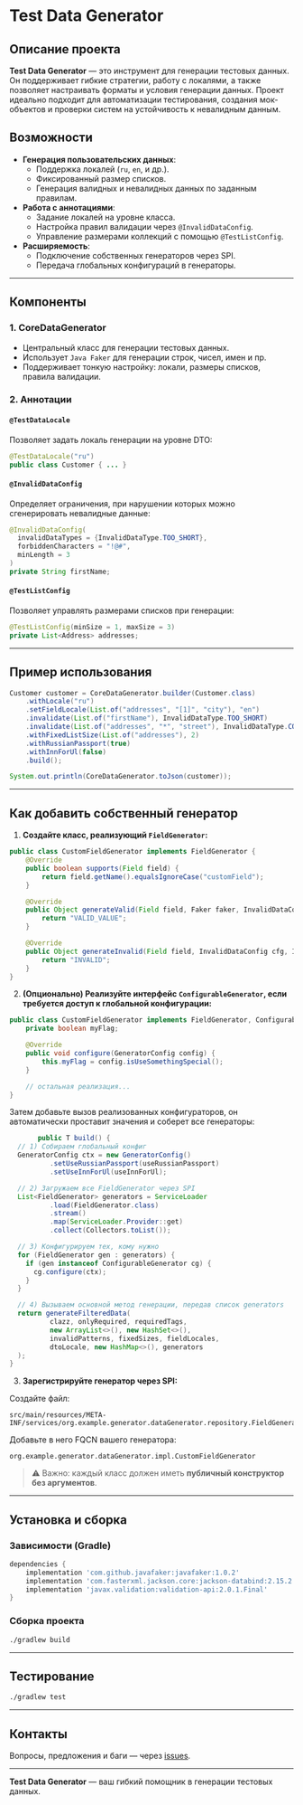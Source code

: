 # Test Data Generator

## Описание проекта
**Test Data Generator** — это инструмент для генерации тестовых данных. Он поддерживает гибкие стратегии, работу с локалями, а также позволяет настраивать форматы и условия генерации данных. Проект идеально подходит для автоматизации тестирования, создания мок-объектов и проверки систем на устойчивость к невалидным данным.

## Возможности
- **Генерация пользовательских данных**:
    - Поддержка локалей (`ru`, `en`, и др.).
    - Фиксированный размер списков.
    - Генерация валидных и невалидных данных по заданным правилам.
- **Работа с аннотациями**:
    - Задание локалей на уровне класса.
    - Настройка правил валидации через `@InvalidDataConfig`.
    - Управление размерами коллекций с помощью `@TestListConfig`.
- **Расширяемость**:
    - Подключение собственных генераторов через SPI.
    - Передача глобальных конфигураций в генераторы.

---

## Компоненты

### 1. CoreDataGenerator
- Центральный класс для генерации тестовых данных.
- Использует `Java Faker` для генерации строк, чисел, имен и пр.
- Поддерживает тонкую настройку: локали, размеры списков, правила валидации.

### 2. Аннотации

#### `@TestDataLocale`
Позволяет задать локаль генерации на уровне DTO:
```java
@TestDataLocale("ru")
public class Customer { ... }
```

#### `@InvalidDataConfig`
Определяет ограничения, при нарушении которых можно сгенерировать невалидные данные:
```java
@InvalidDataConfig(
  invalidDataTypes = {InvalidDataType.TOO_SHORT},
  forbiddenCharacters = "!@#",
  minLength = 3
)
private String firstName;
```

#### `@TestListConfig`
Позволяет управлять размерами списков при генерации:
```java
@TestListConfig(minSize = 1, maxSize = 3)
private List<Address> addresses;
```

---

## Пример использования

```java
Customer customer = CoreDataGenerator.builder(Customer.class)
    .withLocale("ru")
    .setFieldLocale(List.of("addresses", "[1]", "city"), "en")
    .invalidate(List.of("firstName"), InvalidDataType.TOO_SHORT)
    .invalidate(List.of("addresses", "*", "street"), InvalidDataType.CONTAINS_FORBIDDEN_CHARACTERS)
    .withFixedListSize(List.of("addresses"), 2)
    .withRussianPassport(true)
    .withInnForUl(false)
    .build();

System.out.println(CoreDataGenerator.toJson(customer));
```

---

## Как добавить собственный генератор

1. **Создайте класс, реализующий `FieldGenerator`:**

```java
public class CustomFieldGenerator implements FieldGenerator {
    @Override
    public boolean supports(Field field) {
        return field.getName().equalsIgnoreCase("customField");
    }

    @Override
    public Object generateValid(Field field, Faker faker, InvalidDataConfig cfg) {
        return "VALID_VALUE";
    }

    @Override
    public Object generateInvalid(Field field, InvalidDataConfig cfg, InvalidDataType type, Faker faker) {
        return "INVALID";
    }
}
```

2. **(Опционально) Реализуйте интерфейс `ConfigurableGenerator`, если требуется доступ к глобальной конфигурации:**

```java
public class CustomFieldGenerator implements FieldGenerator, ConfigurableGenerator {
    private boolean myFlag;

    @Override
    public void configure(GeneratorConfig config) {
        this.myFlag = config.isUseSomethingSpecial();
    }

    // остальная реализация...
}
```
Затем добавьте вызов реализованных конфигураторов, он автоматически проставит значения и соберет все генераторы:
```java 
       public T build() {
  // 1) Собираем глобальный конфиг
  GeneratorConfig ctx = new GeneratorConfig()
          .setUseRussianPassport(useRussianPassport)
          .setUseInnForUl(useInnForUl);

  // 2) Загружаем все FieldGenerator через SPI
  List<FieldGenerator> generators = ServiceLoader
          .load(FieldGenerator.class)
          .stream()
          .map(ServiceLoader.Provider::get)
          .collect(Collectors.toList());

  // 3) Конфигурируем тех, кому нужно
  for (FieldGenerator gen : generators) {
    if (gen instanceof ConfigurableGenerator cg) {
      cg.configure(ctx);
    }
  }

  // 4) Вызываем основной метод генерации, передав список generators
  return generateFilteredData(
          clazz, onlyRequired, requiredTags,
          new ArrayList<>(), new HashSet<>(),
          invalidPatterns, fixedSizes, fieldLocales,
          dtoLocale, new HashMap<>(), generators
  );
}
```

3. **Зарегистрируйте генератор через SPI:**

Создайте файл:
```
src/main/resources/META-INF/services/org.example.generator.dataGenerator.repository.FieldGenerator
```

Добавьте в него FQCN вашего генератора:
```
org.example.generator.dataGenerator.impl.CustomFieldGenerator
```

> ⚠️ Важно: каждый класс должен иметь **публичный конструктор без аргументов**.

---

## Установка и сборка

### Зависимости (Gradle)

```gradle
dependencies {
    implementation 'com.github.javafaker:javafaker:1.0.2'
    implementation 'com.fasterxml.jackson.core:jackson-databind:2.15.2'
    implementation 'javax.validation:validation-api:2.0.1.Final'
}
```

### Сборка проекта

```bash
./gradlew build
```

---

## Тестирование

```bash
./gradlew test
```

---

## Контакты

Вопросы, предложения и баги — через [issues](https://github.com/CyberJhin/Test-Data-Generator).

---

**Test Data Generator** — ваш гибкий помощник в генерации тестовых данных.
